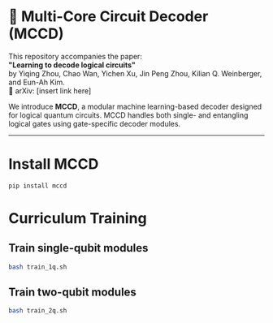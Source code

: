 # 🧠 Multi-Core Circuit Decoder (MCCD)

This repository accompanies the paper:  
**"Learning to decode logical circuits"**  
by Yiqing Zhou, Chao Wan, Yichen Xu, Jin Peng Zhou, Kilian Q. Weinberger, and Eun-Ah Kim.  
📄 arXiv: [insert link here]

We introduce **MCCD**, a modular machine learning-based decoder designed for logical quantum circuits. MCCD handles both single- and entangling logical gates using gate-specific decoder modules. 

---
# Install MCCD
```bash
pip install mccd
```

# Curriculum Training

## Train single-qubit modules
```bash
bash train_1q.sh
```

## Train two-qubit modules
```bash
bash train_2q.sh
```
